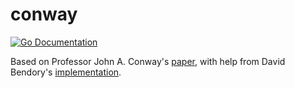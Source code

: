 # conway

[![Go Documentation](https://godocs.io/github.com/mendelmaleh/conway?status.svg)](https://godocs.io/github.com/mendelmaleh/conway)

Based on Professor John A. Conway's [paper](/conway-agus-slusky.pdf), with help from David Bendory's [implementation](https://github.com/bendory/conway-hebrew-calendar).
